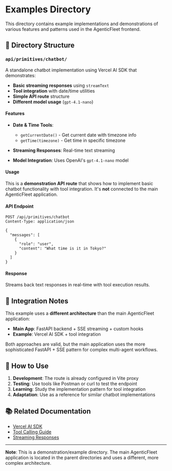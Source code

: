 # Examples Directory

This directory contains example implementations and demonstrations of various features and patterns used in the AgenticFleet frontend.

## 📁 Directory Structure

### `api/primitives/chatbot/`

A standalone chatbot implementation using Vercel AI SDK that demonstrates:

- **Basic streaming responses** using `streamText`
- **Tool integration** with date/time utilities
- **Simple API route** structure
- **Different model usage** (`gpt-4.1-nano`)

#### Features

- **Date & Time Tools**:
  - `getCurrentDate()` - Get current date with timezone info
  - `getTime(timezone)` - Get time in specific timezone

- **Streaming Responses**: Real-time text streaming

- **Model Integration**: Uses OpenAI's `gpt-4.1-nano` model

#### Usage

This is a **demonstration API route** that shows how to implement basic chatbot functionality with tool integration. It's **not** connected to the main AgenticFleet application.

#### API Endpoint

```
POST /api/primitives/chatbot
Content-Type: application/json

{
  "messages": [
    {
      "role": "user",
      "content": "What time is it in Tokyo?"
    }
  ]
}
```

#### Response

Streams back text responses in real-time with tool execution results.

## 🔧 Integration Notes

This example uses a **different architecture** than the main AgenticFleet application:

- **Main App**: FastAPI backend + SSE streaming + custom hooks
- **Example**: Vercel AI SDK + tool integration

Both approaches are valid, but the main application uses the more sophisticated FastAPI + SSE pattern for complex multi-agent workflows.

## 🚀 How to Use

1. **Development**: The route is already configured in Vite proxy
2. **Testing**: Use tools like Postman or curl to test the endpoint
3. **Learning**: Study the implementation pattern for tool integration
4. **Adaptation**: Use as a reference for similar chatbot implementations

## 📚 Related Documentation

- [Vercel AI SDK](https://sdk.vercel.ai/docs/ai-sdk-core/overview)
- [Tool Calling Guide](https://sdk.vercel.ai/docs/ai-sdk-core/tools-and-tool-calling)
- [Streaming Responses](https://sdk.vercel.ai/docs/ai-sdk-core/streaming)

---

**Note**: This is a demonstration/example directory. The main AgenticFleet application is located in the parent directories and uses a different, more complex architecture.
